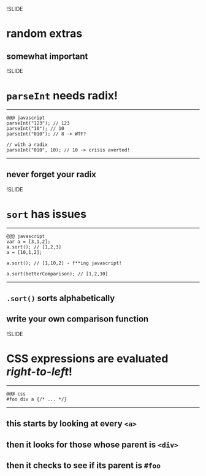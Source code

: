 !SLIDE

# random extras

## somewhat important

!SLIDE

# `parseInt` needs radix!
---
	@@@ javascript
	parseInt("123"); // 123
	parseInt("10"); // 10
	parseInt("010"); // 8 -> WTF?
	
	// with a radix
	parseInt("010", 10); // 10 -> crisis averted!
---
## never forget your radix

!SLIDE

# `sort` has issues
---
	@@@ javascript
	var a = [3,1,2];
	a.sort(); // [1,2,3]
	a = [10,1,2];
	
	a.sort(); // [1,10,2] - f**ing javascript!
	
	a.sort(betterComparison); // [1,2,10]
---
## `.sort()` sorts alphabetically
## write your own comparison function

!SLIDE

# CSS expressions are evaluated _right-to-left_!
---
	@@@ css
	#foo div a {/* ... */}
---
## this starts by looking at every `<a>`
## then it looks for those whose parent is `<div>`
## then it checks to see if its parent is `#foo`
